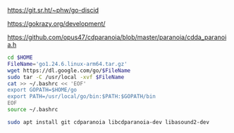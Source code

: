 https://git.sr.ht/~phw/go-discid

https://gokrazy.org/development/

https://github.com/opus47/cdparanoia/blob/master/paranoia/cdda_paranoia.h

```bash
cd $HOME
FileName='go1.24.6.linux-arm64.tar.gz'
wget https://dl.google.com/go/$FileName
sudo tar -C /usr/local -xvf $FileName
cat >> ~/.bashrc << 'EOF'
export GOPATH=$HOME/go
export PATH=/usr/local/go/bin:$PATH:$GOPATH/bin
EOF
source ~/.bashrc

sudo apt install git cdparanoia libcdparanoia-dev libasound2-dev
```
